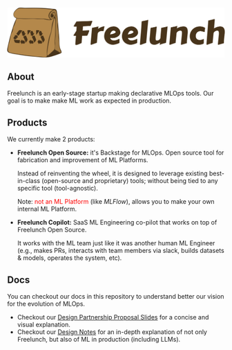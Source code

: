 ![](logo_freelunch_with_name.png)

## About

Freelunch is an early-stage startup making declarative MLOps tools. Our goal is to make
make ML work as expected in production.

## Products

We currently make 2 products:

- __Freelunch Open Source:__ it's Backstage for MLOps. Open source tool for fabrication and improvement of ML Platforms.

    Instead of reinventing the wheel, it is designed to leverage existing best-in-class (open-source and proprietary) tools; without being tied to any specific tool (tool-agnostic).

    Note: <span style="color: red">not an ML Platform</span> (like *MLFlow*), allows you to make your own internal ML Platform.

- __Freelunch Copilot:__ SaaS ML Engineering co-pilot that works on top of Freelunch Open Source. 

    It works with the ML team just like it was another human ML Engineer (e.g., makes PRs, interacts with team members via slack, builds datasets & models, operates the system, etc).

## Docs

You can checkout our docs in this repository to understand better our vision for the evolution of MLOps.

- Checkout our [Design Partnership Proposal Slides](https://docs.google.com/presentation/d/1kF-ZzVD8EiNLHFMuztEcYeT-kez1266R/edit?usp=sharing&ouid=114266237528985699122&rtpof=true&sd=true) for a concise and visual explanation.
- Checkout our [Design Notes](design_notes.md) for an in-depth explanation of not only Freelunch, but also of ML in production (including LLMs).


